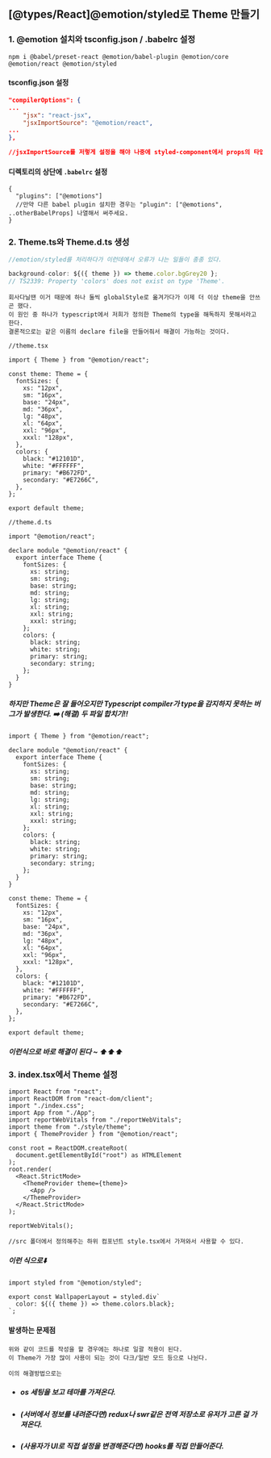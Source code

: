 ## [@types/React]@emotion/styled로 Theme 만들기

### 1. @emotion 설치와 tsconfig.json / .babelrc 설정

```git
npm i @babel/preset-react @emotion/babel-plugin @emotion/core @emotion/react @emotion/styled
```

#### tsconfig.json 설정

```json
"compilerOptions": {
...
    "jsx": "react-jsx",
    "jsxImportSource": "@emotion/react",
...
},

//jsxImportSource를 저렇게 설정을 해야 나중에 styled-component에서 props의 타입이 알맞게 들어간다.
```

#### 디렉토리의 상단에 `.babelrc` 설정

```
{
  "plugins": ["@emotions"]
  //만약 다른 babel plugin 설치한 경우는 "plugin": ["@emotions", ..otherBabelProps] 나열해서 써주세요.
}
```

### 2. Theme.ts와 Theme.d.ts 생성

```ts
//emotion/styled를 처리하다가 이런데에서 오류가 나는 일들이 종종 있다.

background-color: ${({ theme }) => theme.color.bgGrey20 };
// TS2339: Property 'colors' does not exist on type 'Theme'.
```

    회사다닐땐 이거 때문에 하나 둘씩 globalStyle로 옮겨가다가 이제 더 이상 theme을 안쓰곤 했다.
    이 원인 중 하나가 typescript에서 저희가 정의한 Theme의 type을 해독하지 못해서라고 한다.
    결론적으로는 같은 이름의 declare file을 만들어줘서 해결이 가능하는 것이다.

```tsx
//theme.tsx

import { Theme } from "@emotion/react";

const theme: Theme = {
  fontSizes: {
    xs: "12px",
    sm: "16px",
    base: "24px",
    md: "36px",
    lg: "48px",
    xl: "64px",
    xxl: "96px",
    xxxl: "128px",
  },
  colors: {
    black: "#12101D",
    white: "#FFFFFF",
    primary: "#B672FD",
    secondary: "#E7266C",
  },
};

export default theme;
```

```tsx
//theme.d.ts

import "@emotion/react";

declare module "@emotion/react" {
  export interface Theme {
    fontSizes: {
      xs: string;
      sm: string;
      base: string;
      md: string;
      lg: string;
      xl: string;
      xxl: string;
      xxxl: string;
    };
    colors: {
      black: string;
      white: string;
      primary: string;
      secondary: string;
    };
  }
}
```

##### 하지만 Theme은 잘 들어오지만 Typescript compiler가 type을 감지하지 못하는 버그가 발생한다. ➡️ (해결) 두 파일 합치기!!

```tsx
import { Theme } from "@emotion/react";

declare module "@emotion/react" {
  export interface Theme {
    fontSizes: {
      xs: string;
      sm: string;
      base: string;
      md: string;
      lg: string;
      xl: string;
      xxl: string;
      xxxl: string;
    };
    colors: {
      black: string;
      white: string;
      primary: string;
      secondary: string;
    };
  }
}

const theme: Theme = {
  fontSizes: {
    xs: "12px",
    sm: "16px",
    base: "24px",
    md: "36px",
    lg: "48px",
    xl: "64px",
    xxl: "96px",
    xxxl: "128px",
  },
  colors: {
    black: "#12101D",
    white: "#FFFFFF",
    primary: "#B672FD",
    secondary: "#E7266C",
  },
};

export default theme;
```

##### 이런식으로 바로 해결이 된다 ~ ⬆⬆⬆

### 3. index.tsx에서 Theme 설정

```tsx
import React from "react";
import ReactDOM from "react-dom/client";
import "./index.css";
import App from "./App";
import reportWebVitals from "./reportWebVitals";
import theme from "./style/theme";
import { ThemeProvider } from "@emotion/react";

const root = ReactDOM.createRoot(
  document.getElementById("root") as HTMLElement
);
root.render(
  <React.StrictMode>
    <ThemeProvider theme={theme}>
      <App />
    </ThemeProvider>
  </React.StrictMode>
);

reportWebVitals();

//src 폴더에서 정의해주는 하위 컴포넌트 style.tsx에서 가져와서 사용할 수 있다.
```

##### 이런 식으로⬇️

```tsx
import styled from "@emotion/styled";

export const WallpaperLayout = styled.div`
  color: ${({ theme }) => theme.colors.black};
`;
```

#### 발생하는 문제점

    위와 같이 코드를 작성을 할 경우에는 하나로 일괄 적용이 된다.
    이 Theme가 가장 많이 사용이 되는 것이 다크/일반 모드 등으로 나뉜다.

    이의 해결방법으로는

- ##### os 세팅을 보고 테마를 가져온다.
- ##### (서버에서 정보를 내려준다면) redux나 swr같은 전역 저장소로 유저가 고른 걸 가져온다.
- ##### (사용자가 UI로 직접 설정을 변경해준다면) hooks를 직접 만들어준다.
